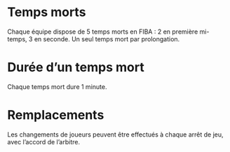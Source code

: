 # Temps morts
Chaque équipe dispose de 5 temps morts en FIBA : 2 en première mi-temps, 3 en seconde. Un seul temps mort par prolongation.

# Durée d’un temps mort
Chaque temps mort dure 1 minute.

# Remplacements
Les changements de joueurs peuvent être effectués à chaque arrêt de jeu, avec l’accord de l’arbitre.
